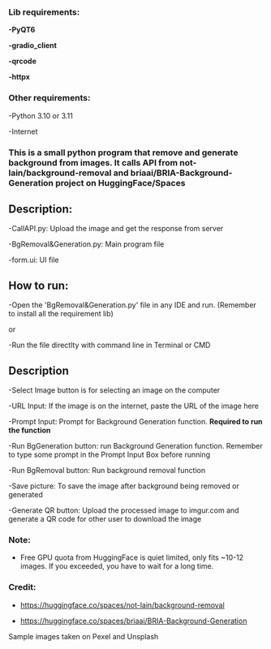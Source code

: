 ### **Lib requirements:**

  **-PyQT6**

  **-gradio_client**

  **-qrcode**

  **-httpx**

  
### Other requirements:
  
  -Python 3.10 or 3.11
  
  -Internet


### This is a small python program that remove and generate background from images. It calls API from not-lain/background-removal and briaai/BRIA-Background-Generation project on HuggingFace/Spaces


## **Description:**

  -CallAPI.py: Upload the image and get the response from server
  
  -BgRemoval&Generation.py: Main program file
  
  -form.ui: UI file

## **How to run:**

  -Open the 'BgRemoval&Generation.py' file in any IDE and run. (Remember to install all the requirement lib)
  
  or
  
  -Run the file directlty with command line in Terminal or CMD

 ## **Description**
 
 -Select Image button is for selecting an image on the computer
 
 -URL Input: If the image is on the internet, paste the URL of the image here
 
 -Prompt Input: Prompt for Background Generation function. **Required to run the function**
 
 -Run BgGeneration button: run Background Generation function. Remember to type some prompt in the Prompt Input Box before running
 
 -Run BgRemoval button: Run background removal function
 
 -Save picture: To save the image after background being removed or generated

 -Generate QR button: Upload the processed image to imgur.com and generate a QR code for other user to download the image

### **Note:**

- Free GPU quota from HuggingFace is quiet limited, only fits ~10-12 images. If you exceeded, you have to wait for a long time.

### Credit: 

- https://huggingface.co/spaces/not-lain/background-removal

- https://huggingface.co/spaces/briaai/BRIA-Background-Generation


Sample images taken on Pexel and Unsplash
